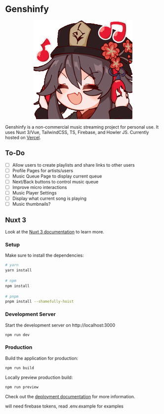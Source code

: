 # Genshinfy
<p align="center">
    <img alt="Hu Tao Listening to music" src="/assets/img/hutao-music.gif">
</p>

Genshinfy is a non-commercial music streaming project for personal use. It uses Nuxt 3/Vue, TailwindCSS, TS, Firebase, and Howler JS. Currently hosted on [Vercel](https://genshinfy.vercel.app/).

## To-Do

-   [ ] Allow users to create playlists and share links to other users
-   [ ] Profile Pages for artists/users
-   [ ] Music Queue Page to display current queue
-   [ ] Next/Back buttons to control music queue 
-   [ ] Improve micro interactions
-   [ ] Music Player Settings
-   [ ] Display what current song is playing 
-   [ ] Music thumbnails?

## Nuxt 3

Look at the [Nuxt 3 documentation](https://nuxt.com/docs/getting-started/introduction) to learn more.

### Setup

Make sure to install the dependencies:

```bash
# yarn
yarn install

# npm
npm install

# pnpm
pnpm install --shamefully-hoist
```

### Development Server

Start the development server on http://localhost:3000

```bash
npm run dev
```

### Production

Build the application for production:

```bash
npm run build
```

Locally preview production build:

```bash
npm run preview
```

Check out the [deployment documentation](https://nuxt.com/docs/getting-started/deployment) for more information.

will need firebase tokens, read .env.example for examples